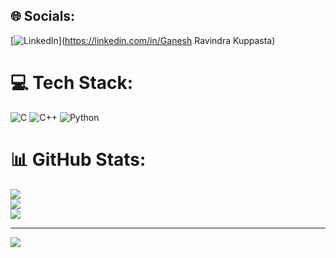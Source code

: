 
## 🌐 Socials:
 [![LinkedIn](https://img.shields.io/badge/LinkedIn-%230077B5.svg?logo=linkedin&logoColor=white)](https://linkedin.com/in/Ganesh Ravindra Kuppasta) 

# 💻 Tech Stack:
![C](https://img.shields.io/badge/c-%2300599C.svg?style=flat-square&logo=c&logoColor=white) ![C++](https://img.shields.io/badge/c++-%2300599C.svg?style=flat-square&logo=c%2B%2B&logoColor=white) ![Python](https://img.shields.io/badge/python-3670A0?style=flat-square&logo=python&logoColor=ffdd54)
# 📊 GitHub Stats:
![](https://github-readme-stats.vercel.app/api?username=ganesh94jrl&theme=blue-green&hide_border=false&include_all_commits=false&count_private=false)<br/>
![](https://github-readme-streak-stats.herokuapp.com/?user=ganesh94jrl&theme=blue-green&hide_border=false)<br/>
![](https://github-readme-stats.vercel.app/api/top-langs/?username=ganesh94jrl&theme=blue-green&hide_border=false&include_all_commits=false&count_private=false&layout=compact)

---
[![](https://visitcount.itsvg.in/api?id=ganesh94jrl&icon=0&color=1)](https://visitcount.itsvg.in)

<!-- Proudly created with GPRM ( https://gprm.itsvg.in ) -->
